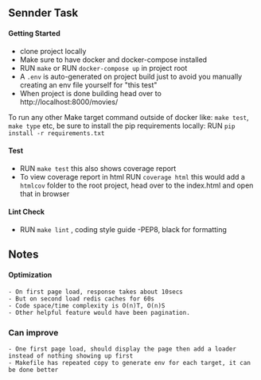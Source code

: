 ## Sennder Task

#### Getting Started

  - clone project locally
  - Make sure to have docker and docker-compose installed
  - RUN `make` or RUN `docker-compose up` in project root
  - A `.env` is auto-generated on project build just to avoid you manually creating an env file yourself for "this test"
  - When project is done building head over to http://localhost:8000/movies/

To run any other Make target command outside of docker like: `make test`, `make type` etc, be sure to install the pip requirements locally: RUN `pip install -r requirements.txt`

#### Test
  - RUN `make test` this also shows coverage report
  - To view coverage report in html RUN `coverage html` this would add a `htmlcov` folder to the root project, head over to the index.html and open that in browser

#### Lint Check
  - RUN `make lint` , coding style guide -PEP8, black for formatting

## Notes

  #### Optimization

    - On first page load, response takes about 10secs
    - But on second load redis caches for 60s
    - Code space/time complexity is O(n)T, O(n)S
    - Other helpful feature would have been pagination.

  ### Can improve
  
    - One first page load, should display the page then add a loader instead of nothing showing up first
    - Makefile has repeated copy to generate env for each target, it can be done better